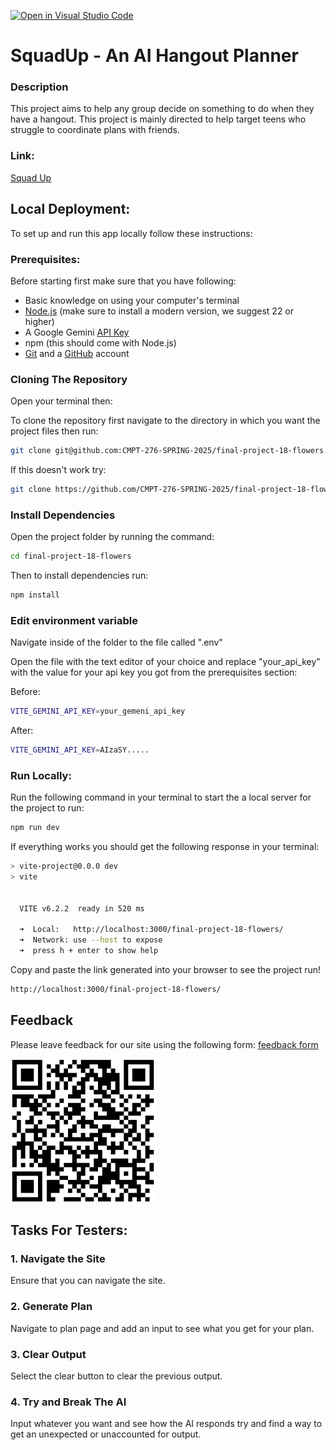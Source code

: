 [![Open in Visual Studio Code](https://classroom.github.com/assets/open-in-vscode-2e0aaae1b6195c2367325f4f02e2d04e9abb55f0b24a779b69b11b9e10269abc.svg)](https://classroom.github.com/online_ide?assignment_repo_id=17805179&assignment_repo_type=AssignmentRepo)

# SquadUp - An AI Hangout Planner

### Description
This project aims to help any group decide on something to do when they have a hangout. This project is mainly directed to help target teens who struggle to coordinate plans with friends. 

### Link:

[Squad Up](https://cmpt-276-spring-2025.github.io/final-project-18-flowers/)

## Local Deployment:

To set up and run this app locally follow these instructions:

### Prerequisites:

Before starting first make sure that you have following:

- Basic knowledge on using your computer's terminal
- [Node.js](https://nodejs.org/en) (make sure to install a modern version, we suggest 22 or higher)
- A Google Gemini [API Key](https://aistudio.google.com/app/apikey)
- npm (this should come with Node.js)
- [Git](https://git-scm.com/downloads) and a [GitHub](https://github.com/signup) account

### Cloning The Repository 

Open your terminal then:

To clone the repository first navigate to the directory in which you want the project files then run:
```sh
git clone git@github.com:CMPT-276-SPRING-2025/final-project-18-flowers.git
```
If this doesn't work try:
```sh
git clone https://github.com/CMPT-276-SPRING-2025/final-project-18-flowers.git
```
### Install Dependencies

Open the project folder by running the command:
```sh
cd final-project-18-flowers
```
Then to install dependencies run:
```sh
npm install
```
### Edit environment variable

Navigate inside of the folder to the file called ".env"

Open the file with the text editor of your choice and replace "your_api_key" with the value for your api key you got from the prerequisites section:

Before:
```sh
VITE_GEMINI_API_KEY=your_gemeni_api_key
```
After:
```sh
VITE_GEMINI_API_KEY=AIzaSY.....
```

### Run Locally:

Run the following command in your terminal to start the a local server for the project to run:
```sh
npm run dev
```
If everything works you should get the following response in your terminal:
```sh
> vite-project@0.0.0 dev
> vite


  VITE v6.2.2  ready in 520 ms

  ➜  Local:   http://localhost:3000/final-project-18-flowers/
  ➜  Network: use --host to expose
  ➜  press h + enter to show help
```
Copy and paste the link generated into your browser to see the project run!
```sh
http://localhost:3000/final-project-18-flowers/
```

## Feedback

Please leave feedback for our site using the following form:
[feedback form](https://forms.office.com/r/TTMsHjuJSt?origin=lprLink)

![form QR code](/misc/FeedbackQRCode.png)

## Tasks For Testers:

### 1. Navigate the Site
Ensure that you can navigate the site.

### 2. Generate Plan
Navigate to plan page and add an input to see what you get for your plan.

### 3. Clear Output
Select the clear button to clear the previous output.

### 4. Try and Break The AI
Input whatever you want and see how the AI responds try and find a way to get an unexpected or unaccounted for output.




